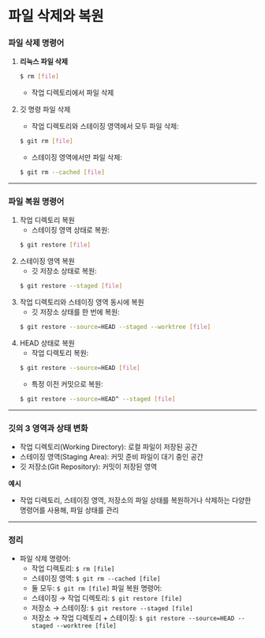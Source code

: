 # 파일 삭제와 복원

### 파일 삭제 명령어
1. **리눅스 파일 삭제**
    ```bash
    $ rm [file]
    ```

    - 작업 디렉토리에서 파일 삭제

2. 깃 명령 파일 삭제
    - 작업 디렉토리와 스테이징 영역에서 모두 파일 삭제:
    ```bash
    $ git rm [file]
    ```
    - 스테이징 영역에서만 파일 삭제:
    ```bash
    $ git rm --cached [file]
    ```

-----

### 파일 복원 명령어 

1. 작업 디렉토리 복원
    - 스테이징 영역 상태로 복원:
    ```bash
    $ git restore [file]
    ```
2. 스테이징 영역 복원
    - 깃 저장소 상태로 복원:
    ```bash
    $ git restore --staged [file]
    ```
3. 작업 디렉토리와 스테이징 영역 동시에 복원
    - 깃 저장소 상태를 한 번에 복원:
    ```bash
    $ git restore --source=HEAD --staged --worktree [file]
    ```
4. HEAD 상태로 복원
    - 작업 디렉토리 복원:
    ```bash
    $ git restore --source=HEAD [file]
    ```
    - 특정 이전 커밋으로 복원:
    ```bash
    $ git restore --source=HEAD^ --staged [file]
    ```

-----------

### 깃의 3 영역과 상태 변화
- 작업 디렉토리(Working Directory): 로컬 파일이 저장된 공간
- 스테이징 영역(Staging Area): 커밋 준비 파일이 대기 중인 공간
- 깃 저장소(Git Repository): 커밋이 저장된 영역

**예시**
- 작업 디렉토리, 스테이징 영역, 저장소의 파일 상태를 복원하거나 삭제하는 다양한 명령어를 사용해, 파일 상태를 관리

------

### 정리
- 파일 삭제 명령어:
    - 작업 디렉토리: `$ rm [file]`
    - 스테이징 영역: `$ git rm --cached [file]`
    - 둘 모두: `$ git rm [file]`
파일 복원 명령어:
    - 스테이징 → 작업 디렉토리: `$ git restore [file]`
    - 저장소 → 스테이징: `$ git restore --staged [file]`
    - 저장소 → 작업 디렉토리 + 스테이징: `$ git restore --source=HEAD --staged --worktree [file]`

